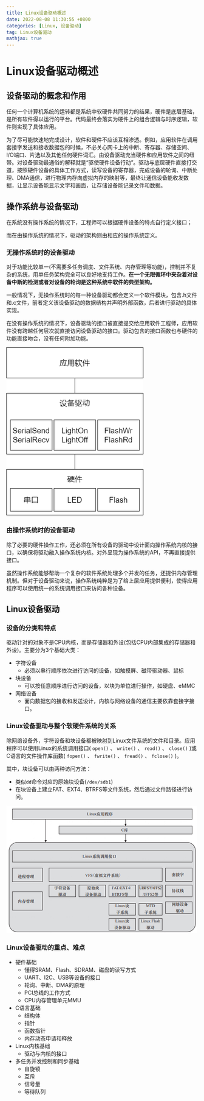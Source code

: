 ```yaml
---
title: Linux设备驱动概述
date: 2022-08-08 11:30:55 +0800
categories: [Linux, 设备驱动]
tag: Linux设备驱动
mathjax: true
---
```


# Linux设备驱动概述

## 设备驱动的概念和作用

任何一个计算机系统的运转都是系统中软硬件共同努力的结果，硬件是底层基础，是所有软件得以运行的平台。代码最终会落实为硬件上的组合逻辑与时序逻辑，软件则实现了具体应用。

为了尽可能快速地完成设计，软件和硬件不应该互相渗透。例如，应用软件在调用套接字发送和接收数据包的时候，不必关心网卡上的中断、寄存器、存储空间、I/O端口、片选以及其他任何硬件词汇。由设备驱动充当硬件和应用软件之间的纽带。对设备驱动最通俗的解释就是“驱使硬件设备行动”。驱动与底层硬件直接打交道，按照硬件设备的具体工作方式，读写设备的寄存器，完成设备的轮询、中断处理、DMA通信，进行物理内存向虚拟内存的映射等，最终让通信设备能收发数据，让显示设备能显示文字和画面，让存储设备能记录文件和数据。

## 操作系统与设备驱动

在系统没有操作系统的情况下，工程师可以根据硬件设备的特点自行定义接口；

而在由操作系统的情况下，驱动的架构则由相应的操作系统定义。

### 无操作系统时的设备驱动

对于功能比较单一(不需要多任务调度、文件系统、内存管理等功能)，控制并不复杂的系统，用单任务架构完全可以良好地支持工作。**在一个无限循环中夹杂着对设备中断的检测或者对设备的轮询是这种系统中软件的典型架构。**

一般情况下，无操作系统时的每一种设备驱动都会定义一个软件模块，包含.h文件和.c文件，前者定义该设备驱动的数据结构并声明外部函数，后者进行驱动的具体实现。

在没有操作系统的情况下，设备驱动的接口被直接提交给应用软件工程师，应用软件没有跨越任何层次就直接访问设备驱动的接口。驱动包含的接口函数也与硬件的功能直接吻合，没有任何附加功能。

![无操作系统时硬件、设备驱动和应用软件的关系](https://github.com/zjn-astonishe/Linux_Share/blob/master/Image/image/Linux%E8%AE%BE%E5%A4%87%E9%A9%B1%E5%8A%A8%E5%BC%80%E5%8F%91%E8%AF%A6%E8%A7%A3/%E6%97%A0%E6%93%8D%E4%BD%9C%E7%B3%BB%E7%BB%9F%E6%97%B6%E7%A1%AC%E4%BB%B6%E3%80%81%E8%AE%BE%E5%A4%87%E9%A9%B1%E5%8A%A8%E5%92%8C%E5%BA%94%E7%94%A8%E8%BD%AF%E4%BB%B6%E7%9A%84%E5%85%B3%E7%B3%BB.png?raw=true)

### 由操作系统时的设备驱动

除了必要的硬件操作工作，还必须在所有设备的驱动中设计面向操作系统内核的接口，以确保将驱动融入操作系统内核。对外呈现为操作系统的API，不再直接提供接口。

虽然操作系统能够帮助一个复杂的软件系统处理多个并发的任务，还提供内存管理机制。但对于设备驱动来说，操作系统纯粹是为了给上层应用提供便利，使得应用程序可以使用统一的系统调用接口来访问各种设备。

## Linux设备驱动

### 设备的分类和特点

驱动针对的对象不是CPU内核，而是存储器和外设(包括CPU内部集成的存储器和外设)。主要分为3个基础大类：
* 字符设备
  + 必须以串行顺序依次进行访问的设备，如触摸屏、磁带驱动器、鼠标
* 块设备
  + 可以按任意顺序进行访问的设备，以块为单位进行操作，如硬盘、eMMC
* 网络设备
  + 面向数据包的接收和发送设计，内核与网络设备的通信主要依靠套接字接口。

### Linux设备驱动与整个软硬件系统的关系

除网络设备外，字符设备和块设备都被映射到Linux文件系统的文件和目录。应用程序可以使用Linux的系统调用接口( `open()` 、 `write()` 、 `read()` 、 `close()` )或C语言的文件操作库函数( `fopen()` 、 `fwrite()` 、 `fread()` 、 `fclose()` )。

其中，块设备可以由两种访问方法：
* 类似`dd`命令对应的原始块设备(`/dev/sdb1`)
* 在块设备上建立FAT、EXT4、BTRFS等文件系统，然后通过文件路径进行访问。

![Linux设备驱动与整个软硬件系统的关系](https://github.com/zjn-astonishe/Linux_Share/blob/master/Image/image/Linux%E8%AE%BE%E5%A4%87%E9%A9%B1%E5%8A%A8%E5%BC%80%E5%8F%91%E8%AF%A6%E8%A7%A3/Linux%E8%AE%BE%E5%A4%87%E9%A9%B1%E5%8A%A8%E4%B8%8E%E6%95%B4%E4%B8%AA%E8%BD%AF%E7%A1%AC%E4%BB%B6%E7%B3%BB%E7%BB%9F%E7%9A%84%E5%85%B3%E7%B3%BB.png?raw=true)

### Linux设备驱动的重点、难点

* 硬件基础
  * 懂得SRAM、Flash、SDRAM、磁盘的读写方式
  * UART、I2C、USB等设备的接口
  * 轮询、中断、DMA的原理
  * PCI总线的工作方式
  * CPU内存管理单元MMU
* C语言基础
  * 结构体
  * 指针
  * 函数指针
  * 内存动态申请和释放
* Linux内核基础
  * 驱动与内核的接口
* 多任务并发控制和同步基础
  * 自旋锁
  * 互斥
  * 信号量
  * 等待队列